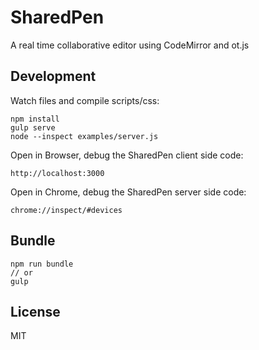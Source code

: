 # SharedPen
A real time collaborative editor using CodeMirror and ot.js

## Development
Watch files and compile scripts/css:
```
npm install
gulp serve
node --inspect examples/server.js
```

Open in Browser, debug the SharedPen client side code:
```
http://localhost:3000
```

Open in Chrome, debug the SharedPen server side code:
```
chrome://inspect/#devices
```

## Bundle
```
npm run bundle
// or
gulp
```

## License
MIT
